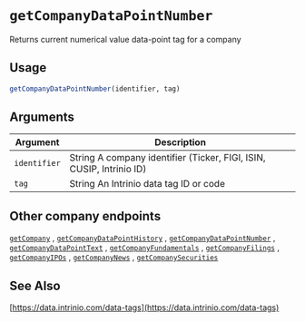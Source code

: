 # `getCompanyDataPointNumber`

Returns current numerical value data-point tag for a company

## Usage

```r
getCompanyDataPointNumber(identifier, tag)
```

## Arguments

Argument      |Description
------------- |----------------
```identifier```     |     String A company identifier (Ticker, FIGI, ISIN, CUSIP, Intrinio ID)
```tag```     |     String An Intrinio data tag ID or code

## Other company endpoints

  [`getCompany`](getCompany.md) ,
  [`getCompanyDataPointHistory`](getCompanyDataPointHistory.md) ,
  [`getCompanyDataPointNumber`](getCompanyDataPointNumber.md) ,
  [`getCompanyDataPointText`](getCompanyDataPointText.md) ,
  [`getCompanyFundamentals`](getCompanyFundamentals.md) ,
  [`getCompanyFilings`](getCompanyFilings.md) ,
  [`getCompanyIPOs`](getCompanyIPOs.md) ,
  [`getCompanyNews`](getCompanyNews.md) ,
  [`getCompanySecurities`](getCompanySecurities.md) 

## See Also
 [https://data.intrinio.com/data-tags](https://data.intrinio.com/data-tags) 

